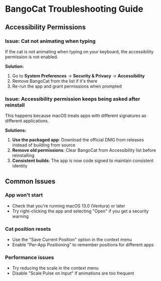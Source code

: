 # BangoCat Troubleshooting Guide

## Accessibility Permissions

### Issue: Cat not animating when typing
If the cat is not animating when typing on your keyboard, the accessibility permission is not enabled.

**Solution:**
1. Go to **System Preferences** → **Security & Privacy** → **Accessibility**
2. Remove BangoCat from the list if it's there
3. Re-run the app and grant permissions when prompted

### Issue: Accessibility permission keeps being asked after reinstall
This happens because macOS treats apps with different signatures as different applications.

**Solutions:**
1. **Use the packaged app**: Download the official DMG from releases instead of building from source
2. **Remove old permissions**: Clear BangoCat from Accessibility list before reinstalling
3. **Consistent builds**: The app is now code signed to maintain consistent identity

## Common Issues

### App won't start
- Check that you're running macOS 13.0 (Ventura) or later
- Try right-clicking the app and selecting "Open" if you get a security warning

### Cat position resets
- Use the "Save Current Position" option in the context menu
- Enable "Per-App Positioning" to remember positions for different apps

### Performance issues
- Try reducing the scale in the context menu
- Disable "Scale Pulse on Input" if animations are too frequent
